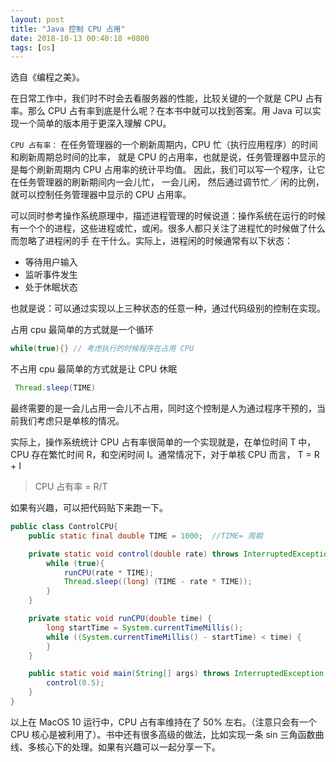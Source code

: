```yaml
---
layout: post
title: "Java 控制 CPU 占用"
date: 2018-10-13 00:40:18 +0800
tags: [os]
---
```


选自《编程之美》。

在日常工作中，我们时不时会去看服务器的性能，比较关键的一个就是 CPU 占有率。那么 CPU 占有率到底是什么呢？在本书中就可以找到答案。用 Java 可以实现一个简单的版本用于更深入理解 CPU。

`CPU 占有率：` 在任务管理器的一个刷新周期内，CPU 忙（执行应用程序）的时间和刷新周期总时间的比率， 就是 CPU 的占用率，也就是说，任务管理器中显示的是每个刷新周期内 CPU 占用率的统计平均值。
因此，我们可以写一个程序，让它在任务管理器的刷新期间内一会儿忙， 一会儿闲， 然后通过调节忙／ 闲的比例， 就可以控制任务管理器中显示的 CPU 占用率。

可以同时参考操作系统原理中，描述进程管理的时候说道：操作系统在运行的时候有一个个的进程，这些进程或忙，或闲。很多人都只关注了进程忙的时候做了什么而忽略了进程闲的手
在干什么。实际上，进程闲的时候通常有以下状态：

* 等待用户输入
* 监听事件发生
* 处于休眠状态

也就是说：可以通过实现以上三种状态的任意一种，通过代码级别的控制在实现。

占用 cpu 最简单的方式就是一个循环
```java
while(true){} // 考虑执行的时候程序在占用 CPU
```
不占用 cpu 最简单的方式就是让 CPU 休眠
```java
 Thread.sleep(TIME)
```
最终需要的是一会儿占用一会儿不占用，同时这个控制是人为通过程序干预的，当前我们考虑只是单核的情况。

实际上，操作系统统计 CPU 占有率很简单的一个实现就是，在单位时间 T 中，CPU 存在繁忙时间 R，和空闲时间 I。通常情况下，对于单核 CPU 而言， T = R + I

> CPU 占有率 = R/T

如果有兴趣，可以把代码贴下来跑一下。
```java
public class ControlCPU{
    public static final double TIME = 1000;  //TIME= 周期

    private static void control(double rate) throws InterruptedException{
        while (true){
            runCPU(rate * TIME);
            Thread.sleep((long) (TIME - rate * TIME));
        }
    }

    private static void runCPU(double time) {
        long startTime = System.currentTimeMillis();
        while ((System.currentTimeMillis() - startTime) < time) {
        }
    }

    public static void main(String[] args) throws InterruptedException {
        control(0.5);
    }
}
```
以上在 MacOS 10 运行中，CPU 占有率维持在了 50% 左右。（注意只会有一个 CPU 核心是被利用了）。书中还有很多高级的做法，比如实现一条 sin 三角函数曲线、多核心下的处理。如果有兴趣可以一起分享一下。
